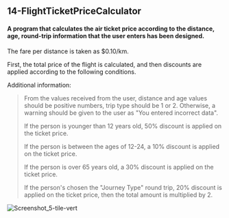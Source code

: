 ## 14-FlightTicketPriceCalculator

#### A program that calculates the air ticket price according to the distance, age, round-trip information that the user enters has been designed.

The fare per distance is taken as $0.10/km.

First, the total price of the flight is calculated, and then discounts are applied according to the following conditions. 

Additional information: 
>
> From the values received from the user, distance and age values should be positive numbers, trip type should be 1 or 2. Otherwise, a warning should be given to the user as "You entered incorrect data".
> 
> If the person is younger than 12 years old, 50% discount is applied on the ticket price.
>
> If the person is between the ages of 12-24, a 10% discount is applied on the ticket price.
>
> If the person is over 65 years old, a 30% discount is applied on the ticket price.
>
> If the person's chosen the "Journey Type" round trip, 20% discount is applied on the ticket price, then the total amount is multiplied by 2.
>
![Screenshot_5-tile-vert](https://user-images.githubusercontent.com/57245919/129954249-83e4f78d-3b71-4765-9f92-fdb516c87027.jpg)


